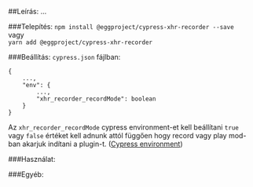 ##Leírás:
...

###Telepítés:
`npm install @eggproject/cypress-xhr-recorder --save`<br/>
vagy<br/>
`yarn add @eggproject/cypress-xhr-recorder`

###Beállítás:
`cypress.json` fájlban:

```
{
    ...,
    "env": {
        ...,
        "xhr_recorder_recordMode": boolean
    }
}
```

Az `xhr_recorder_recordMode` cypress environment-et kell beállítani `true` vagy `false` értéket kell adnunk attól függően hogy record vagy play mod-ban akarjuk indítani a plugin-t. ([Cypress environment](https://docs.cypress.io/guides/guides/environment-variables.html#Option-1-configuration-file))

###Használat:

###Egyéb:
